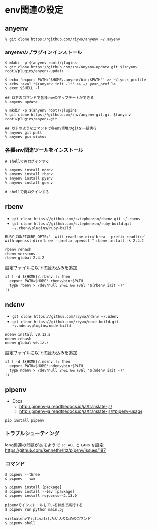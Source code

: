 env関連の設定
============

anyenv
----------

```
% git clone https://github.com/riywo/anyenv ~/.anyenv
```

### anyenvのプラグインインストール

```
$ mkdir -p $(anyenv root)/plugins
$ git clone https://github.com/znz/anyenv-update.git $(anyenv root)/plugins/anyenv-update

$ echo 'export PATH="$HOME/.anyenv/bin:$PATH"' >> ~/.your_profile
$ echo 'eval "$(anyenv init -)"' >> ~/.your_profile
$ exec $SHELL -l

## 以下のコマンドで各種envのアップデートができる
% anyenv update
```

```
% mkdir -p $(anyenv root)/plugins
% git clone https://github.com/znz/anyenv-git.git $(anyenv root)/plugins/anyenv-git

## 以下のようなコマンドで各env環境のgitを一括実行
% anyenv git pull
% anyenv git status
```


### 各種env関連ツールをインストール

```
# shellで再ログインする

% anyenv install ndenv
% anyenv install rbenv
% anyenv install pyenv
% anyenv install goenv

# shellで再ログインする
```




rbenv
----------

* `git clone https://github.com/sstephenson/rbenv.git ~/.rbenv`
* `git clone https://github.com/sstephenson/ruby-build.git ~/.rbenv/plugins/ruby-build`

```
RUBY_CONFIGURE_OPTS="--with-readline-dir=`brew --prefix readline` --with-openssl-dir=`brew --prefix openssl`" rbenv install -k 2.4.2

rbenv rehash
rbenv versions
rbenv global 2.4.2
```

設定ファイルに以下の読み込みを追加

```
if [ -d ${HOME}/.rbenv ]; then
  export PATH=$HOME/.rbenv/bin:$PATH
  type rbenv > /dev/null 2>&1 && eval "$(rbenv init -)"
fi
```



ndenv
----------

* `git clone https://github.com/riywo/ndenv ~/.ndenv`
* `git clone https://github.com/riywo/node-build.git ~/.ndenv/plugins/node-build`

```
ndenv install v0.12.2
ndenv rehash
ndenv global v0.12.2
```

設定ファイルに以下の読み込みを追加

```
if [ -d ${HOME}/.ndenv ]; then
  export PATH=$HOME/.ndenv/bin:$PATH
  type ndenv > /dev/null 2>&1 && eval "$(ndenv init -)"
fi
```

pipenv
---------

- Docs
    - http://pipenv-ja.readthedocs.io/ja/translate-ja/
    - http://pipenv-ja.readthedocs.io/ja/translate-ja/#pipenv-usage


```
pip install pipenv
```

### トラブルシューティング

lang関連の問題があるようで `LC_ALL` と `LANG` を設定
https://github.com/kennethreitz/pipenv/issues/187

### コマンド

```
$ pipenv --three
$ pipenv --two

$ pipenv install [package]
$ pipenv install --dev [package]
$ pipenv install requests==2.13.0

pipenvでインストールしている状態で実行する
$ pipenv run python main.py

virtualenvでactivateしたい人のためのコマンド
$ pipenv shell
```

